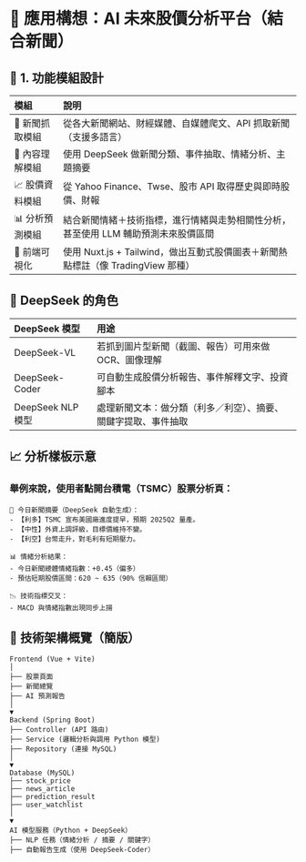 # 🧠 應用構想：AI 未來股價分析平台（結合新聞）

## 📌 1. 功能模組設計

| 模組        | 說明                                                        |
|:----------|:----------------------------------------------------------|
| 📰 新聞抓取模組 | 	從各大新聞網站、財經媒體、自媒體爬文、API 抓取新聞（支援多語言）                       | 
| 🧠 內容理解模組 | 	使用 DeepSeek 做新聞分類、事件抽取、情緒分析、主題摘要                         |
| 📈 股價資料模組 | 	從 Yahoo Finance、Twse、股市 API 取得歷史與即時股價、財報                 |
| 📊 分析預測模組 | 	結合新聞情緒＋技術指標，進行情緒與走勢相關性分析，甚至使用 LLM 輔助預測未來股價區間             |
| 📱 前端可視化  | 	使用 Nuxt.js + Tailwind，做出互動式股價圖表＋新聞熱點標註（像 TradingView 那種） |

## 🧰 DeepSeek 的角色

| DeepSeek 模型     | 	用途                              |
|:----------------|:---------------------------------|
| DeepSeek-VL	    | 若抓到圖片型新聞（截圖、報告）可用來做 OCR、圖像理解     |
| DeepSeek-Coder	 | 可自動生成股價分析報告、事件解釋文字、投資腳本          |
| DeepSeek NLP 模型 | 	處理新聞文本：做分類（利多／利空）、摘要、關鍵字提取、事件抽取 |

## 📈 分析樣板示意
### 舉例來說，使用者點開台積電（TSMC）股票分析頁：
```
🧾 今日新聞摘要（DeepSeek 自動生成）：
- 【利多】TSMC 宣布美國廠進度提早，預期 2025Q2 量產。
- 【中性】外資上調評級，目標價維持不變。
- 【利空】台幣走升，對毛利有短期壓力。

📊 情緒分析結果：
- 今日新聞總體情緒指數：+0.45（偏多）
- 預估短期股價區間：620 ~ 635（90% 信賴區間）

📉 技術指標交叉：
- MACD 與情緒指數出現同步上揚
```

## 🔧 技術架構概覽（簡版）
```plaintext
Frontend (Vue + Vite)
│
├── 股票頁面
├── 新聞總覽
├── AI 預測報告
│
▼
Backend (Spring Boot)
├── Controller (API 路由)
├── Service (邏輯分析與調用 Python 模型)
├── Repository (連接 MySQL)
│
▼
Database (MySQL)
├── stock_price
├── news_article
├── prediction_result
├── user_watchlist
│
▼
AI 模型服務（Python + DeepSeek）
├── NLP 任務（情緒分析 / 摘要 / 關鍵字）
├── 自動報告生成（使用 DeepSeek-Coder）

```